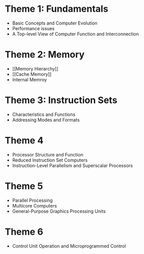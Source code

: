 # Theme 1: Fundamentals
- Basic Concepts and Computer Evolution
- Performance issues
- A Top-level View of Computer Function and Interconnection

# Theme 2: Memory
- [[Memory Hierarchy]]
- [[Cache Memory]]
- Internal Memroy

# Theme 3: Instruction Sets
- Characteristics and Functions
- Addressing Modes and Formats

# Theme 4
- Processor Structure and Function
- Reduced Instruction Set Computers
- Instruction-Level Parallelism and Superscalar Processors

# Theme 5
- Parallel Processing
- Multicore Computers 
- General-Purpose Graphics Processing Units

# Theme 6
- Control Unit Operation and Microprogrammed Control